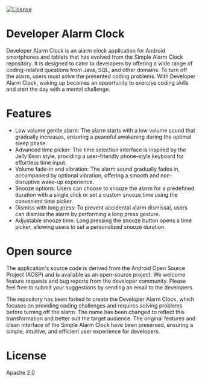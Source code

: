[![License](https://img.shields.io/badge/License-Apache%202.0-blue.svg)](https://opensource.org/licenses/Apache-2.0)

# Developer Alarm Clock
Developer Alarm Clock is an alarm clock application for Android smartphones and tablets that has evolved from the Simple Alarm Clock repository. It is designed to cater to developers by offering a wide range of coding-related questions from Java, SQL, and other domains. To turn off the alarm, users must solve the presented coding problems. With Developer Alarm Clock, waking up becomes an opportunity to exercise coding skills and start the day with a mental challenge.

# Features
* Low volume gentle alarm: The alarm starts with a low volume sound that gradually increases, ensuring a peaceful awakening during the optimal sleep phase.
* Advanced time picker: The time selection interface is inspired by the Jelly Bean style, providing a user-friendly phone-style keyboard for effortless time input.
* Volume fade-in and vibration: The alarm sound gradually fades in, accompanied by optional vibration, offering a smooth and non-disruptive wake-up experience.
* Snooze options: Users can choose to snooze the alarm for a predefined duration with a single click or set a custom snooze time using the convenient time picker.
* Dismiss with long press: To prevent accidental alarm dismissal, users can dismiss the alarm by performing a long press gesture.
* Adjustable snooze time: Long pressing the snooze button opens a time picker, allowing users to set a personalized snooze duration.

# Open source
The application's source code is derived from the Android Open Source Project (AOSP) and is available as an open-source project. We welcome feature requests and bug reports from the developer community. Please feel free to submit your suggestions by sending an email to the developers.

The repository has been forked to create the Developer Alarm Clock, which focuses on providing coding challenges and requires solving problems before turning off the alarm. The name has been changed to reflect this transformation and better suit the target audience. The original features and clean interface of the Simple Alarm Clock have been preserved, ensuring a simple, intuitive, and efficient user experience for developers.

# License
Apache 2.0

